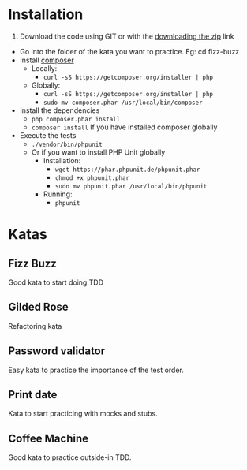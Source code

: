# Installation
1. Download the code using GIT or with the [downloading the zip](https://github.com/luisrovirosa/katas-php/archive/master.zip) link
- Go into the folder of the kata you want to practice. Eg: cd fizz-buzz
- Install [composer](https://getcomposer.org/)
	- Locally: 
		- `curl -sS https://getcomposer.org/installer | php`
	- Globally:
		- `curl -sS https://getcomposer.org/installer | php`
		- `sudo mv composer.phar /usr/local/bin/composer`		
- Install the dependencies
	- `php composer.phar install`
	- `composer install` If you have installed composer globally
- Execute the tests
	- `./vendor/bin/phpunit`
	- Or if you want to install PHP Unit globally
		- Installation: 
			- `wget https://phar.phpunit.de/phpunit.phar`
			- `chmod +x phpunit.phar`
			- `sudo mv phpunit.phar /usr/local/bin/phpunit`
		- Running:
			- `phpunit`

# Katas
## Fizz Buzz
Good kata to start doing TDD
## Gilded Rose
Refactoring kata
## Password validator
Easy kata to practice the importance of the test order.
## Print date
Kata to start practicing with mocks and stubs.
## Coffee Machine
Good kata to practice outside-in TDD.